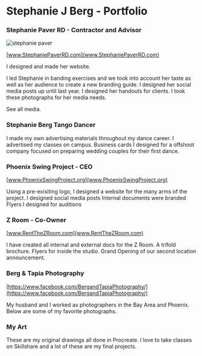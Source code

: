 # Stephanie J Berg - Portfolio

### Stephanie Paver RD - Contractor and Advisor

![stephanie paver](assets/Paver/Instagram%20Posts%20I%20Designed.png)

[www.StephaniePaverRD.com](www.StephaniePaverRD.com)

I designed and made her website.

I led Stephanie in banding exercises and we took into account her taste as well as her audience to create a new branding guide.
I designed her social media posts up until last year.
I designed her handouts for clients.
I took these photographs for her media needs.

See all media.

### Stephanie Berg Tango Dancer

I made my own advertising materials throughout my dance career.
I advertised my classes on campus.
Business cards I designed for a offshoot company focused on preparing wedding couples for their first dance.

### Phoenix Swing Project - CEO
[www.PhoenixSwingProject.org](www.PhoenixSwingProject.org)

Using a pre-exisiting logo, I designed a website for the many arms of the project.
I designed social media posts
Internal documents were branded
Flyers I designed for auditions


### Z Room - Co-Owner
[www.RentTheZRoom.com](www.RentTheZRoom.com)

I have created all internal and external docs for the Z Room.
A trifold brochure.
Flyers for inside the studio.
Grand Opening of our second location announcement.

### Berg & Tapia Photography
[https://www.facebook.com/BergandTapiaPhotography/](https://www.facebook.com/BergandTapiaPhotography/)

My husband and I worked as photographers in the Bay Area and Phoenix. Below are some of my favorite photographs.

### My Art

These are my original drawings all done in Procreate. I love to take classes on Skillshare and a lot of these are my final projects.
